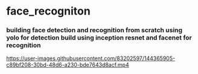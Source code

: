 # face_recogniton
### building face detection and recognition from scratch using yolo for detection build using inception resnet and facenet for recognition




https://user-images.githubusercontent.com/83202597/144365905-c89bf208-30bd-48d6-a230-bde7643d8acf.mp4

